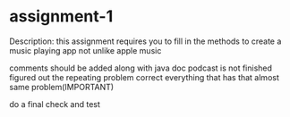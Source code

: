 # assignment-1
Description:
this assignment requires you to fill in the methods to create a music playing app not unlike apple music


comments should be added along with java doc
podcast is not finished
figured out the repeating problem 
correct everything that has that almost same problem(IMPORTANT)

do a final check and test
